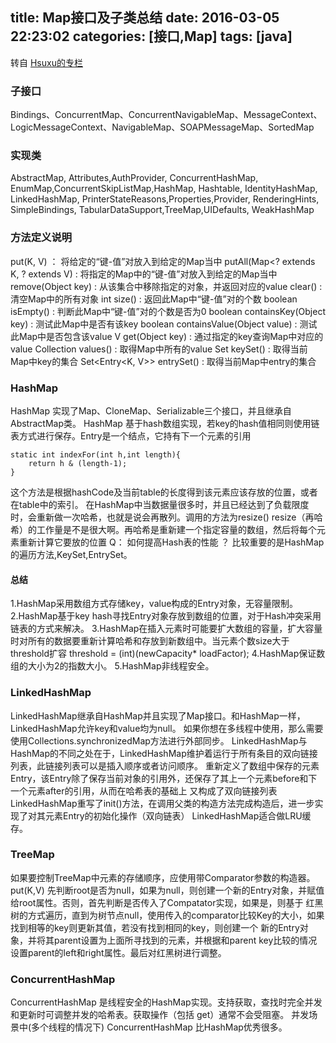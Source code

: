 title: Map接口及子类总结
date: 2016-03-05 22:23:02
categories: [接口,Map]
tags: [java]
---

转自 [Hsuxu的专栏](http://blog..hsuxu/article/details/7454172)
### 子接口
Bindings、ConcurrentMap、ConcurrentNavigableMap、MessageContext、LogicMessageContext、NavigableMap、SOAPMessageMap、SortedMap
### 实现类
AbstractMap, Attributes,AuthProvider, ConcurrentHashMap, EnumMap,ConcurrentSkipListMap,HashMap, Hashtable, IdentityHashMap,
LinkedHashMap, PrinterStateReasons,Properties,Provider, RenderingHints, SimpleBindings, TabularDataSupport,TreeMap,UIDefaults,
WeakHashMap
### 方法定义说明
put(K, V) ： 将给定的“键-值”对放入到给定的Map当中
putAll(Map<? extends K, ? extends V) : 将指定的Map中的“键-值”对放入到给定的Map当中
remove(Object key) : 从该集合中移除指定的对象，并返回对应的value
clear() : 清空Map中的所有对象
int size() : 返回此Map中“键-值”对的个数
boolean isEmpty() : 判断此Map中“键-值”对的个数是否为0
boolean containsKey(Object key) : 测试此Map中是否有该key
boolean containsValue(Object value) : 测试此Map中是否包含该value
V get(Object key) : 通过指定的key查询Map中对应的value
Collection<Object value> values() : 取得Map中所有的value
Set<Object key> keySet() : 取得当前Map中key的集合
Set<Entry<K, V>> entrySet() : 取得当前Map中entry的集合
### HashMap
HashMap 实现了Map、CloneMap、Serializable三个接口，并且继承自AbstractMap类。
HashMap 基于hash数组实现，若key的hash值相同则使用链表方式进行保存。Entry是一个结点，它持有下一个元素的引用
```
static int indexFor(int h,int length){
	return h & (length-1);
}
```
这个方法是根据hashCode及当前table的长度得到该元素应该存放的位置，或者在table中的索引。
在HashMap中当数据量很多时，并且已经达到了负载限度时，会重新做一次哈希，也就是说会再散列。调用的方法为resize()
resize（再哈希）的工作量是不是很大啊。再哈希是重新建一个指定容量的数组，然后将每个元素重新计算它要放的位置
Q： 如何提高Hash表的性能 ？
比较重要的是HashMap的遍历方法,KeySet,EntrySet。
#### 总结
1.HashMap采用数组方式存储key，value构成的Entry对象，无容量限制。
2.HashMap基于key hash寻找Entry对象存放到数组的位置，对于Hash冲突采用链表的方式来解决。
3.HashMap在插入元素时可能要扩大数组的容量，扩大容量时对所有的数据要重新计算哈希和存放到新数组中。当元素个数size大于threshold扩容
threshold = (int)(newCapacity* loadFactor);
4.HashMap保证数组的大小为2的指数大小。
5.HashMap非线程安全。

### LinkedHashMap
LinkedHashMap继承自HashMap并且实现了Map接口。和HashMap一样，LinkedHashMap允许key和value均为null。
如果你想在多线程中使用，那么需要使用Collections.synchronizedMap方法进行外部同步。
LinkedHashMap与HashMap的不同之处在于，LinkedHashMap维护着运行于所有条目的双向链接列表，此链接列表可以是插入顺序或者访问顺序。
重新定义了数组中保存的元素Entry，该Entry除了保存当前对象的引用外，还保存了其上一个元素before和下一个元素after的引用，从而在哈希表的基础上
又构成了双向链接列表
LinkedHashMap重写了init()方法，在调用父类的构造方法完成构造后，进一步实现了对其元素Entry的初始化操作（双向链表）
LinkedHashMap适合做LRU缓存。
### TreeMap
如果要控制TreeMap中元素的存储顺序，应使用带Comparator参数的构造器。
put(K,V)
先判断root是否为null，如果为null，则创建一个新的Entry对象，并赋值给root属性。否则，首先判断是否传入了Compatator实现，如果是，则基于
红黑树的方式遍历，直到为树节点null，使用传入的comparator比较Key的大小，如果找到相等的key则更新其值，若没有找到相同的key，则创建一个
新的Entry对象，并将其parent设置为上面所寻找到的元素，并根据和parent key比较的情况设置parent的left和right属性。最后对红黑树进行调整。
### ConcurrentHashMap
ConcurrentHashMap 是线程安全的HashMap实现。支持获取，查找时完全并发和更新时可调整并发的哈希表。获取操作（包括 get）通常不会受阻塞。
并发场景中(多个线程的情况下) ConcurrentHashMap 比HashMap优秀很多。















